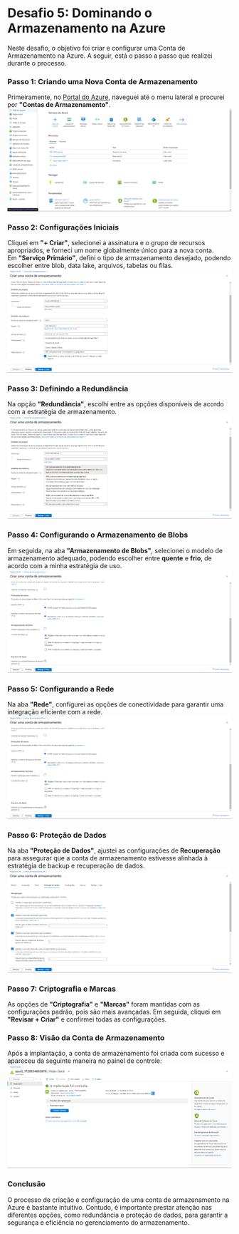 # Desafio 5: Dominando o Armazenamento na Azure

Neste desafio, o objetivo foi criar e configurar uma Conta de Armazenamento na Azure. A seguir, está o passo a passo que realizei durante o processo.

### Passo 1: Criando uma Nova Conta de Armazenamento
Primeiramente, no [Portal do Azure](https://portal.azure.com), naveguei até o menu lateral e procurei por **"Contas de Armazenamento"**.  
![Criando a conta de armazenamento](assets/desafio_05/passo_01.png)

### Passo 2: Configurações Iniciais
Cliquei em **"+ Criar"**, selecionei a assinatura e o grupo de recursos apropriados, e forneci um nome globalmente único para a nova conta.  
Em **"Serviço Primário"**, defini o tipo de armazenamento desejado, podendo escolher entre blob, data lake, arquivos, tabelas ou filas.  
![Definindo a redundância](assets/desafio_05/passo_02.png)

### Passo 3: Definindo a Redundância
Na opção **"Redundância"**, escolhi entre as opções disponíveis de acordo com a estratégia de armazenamento.  
![Definindo a redundância](assets/desafio_05/passo_03.png)

### Passo 4: Configurando o Armazenamento de Blobs
Em seguida, na aba **"Armazenamento de Blobs"**, selecionei o modelo de armazenamento adequado, podendo escolher entre **quente** e **frio**, de acordo com a minha estratégia de uso.  
![Configurando o armazenamento de blobs](assets/desafio_05/passo_04.png)

### Passo 5: Configurando a Rede
Na aba **"Rede"**, configurei as opções de conectividade para garantir uma integração eficiente com a rede.  
![Configurando a rede](assets/desafio_05/passo_05.png)

### Passo 6: Proteção de Dados
Na aba **"Proteção de Dados"**, ajustei as configurações de **Recuperação** para assegurar que a conta de armazenamento estivesse alinhada à estratégia de backup e recuperação de dados.  
![Proteção de dados e recuperação](assets/desafio_05/passo_06.png)

### Passo 7: Criptografia e Marcas
As opções de **"Criptografia"** e **"Marcas"** foram mantidas com as configurações padrão, pois são mais avançadas. Em seguida, cliquei em **"Revisar + Criar"** e confirmei todas as configurações.

### Passo 8: Visão da Conta de Armazenamento
Após a implantação, a conta de armazenamento foi criada com sucesso e apareceu da seguinte maneira no painel de controle:  
![Conta criada com sucesso](assets/desafio_05/passo_07.png)

### Conclusão
O processo de criação e configuração de uma conta de armazenamento na Azure é bastante intuitivo. Contudo, é importante prestar atenção nas diferentes opções, como redundância e proteção de dados, para garantir a segurança e eficiência no gerenciamento do armazenamento.
